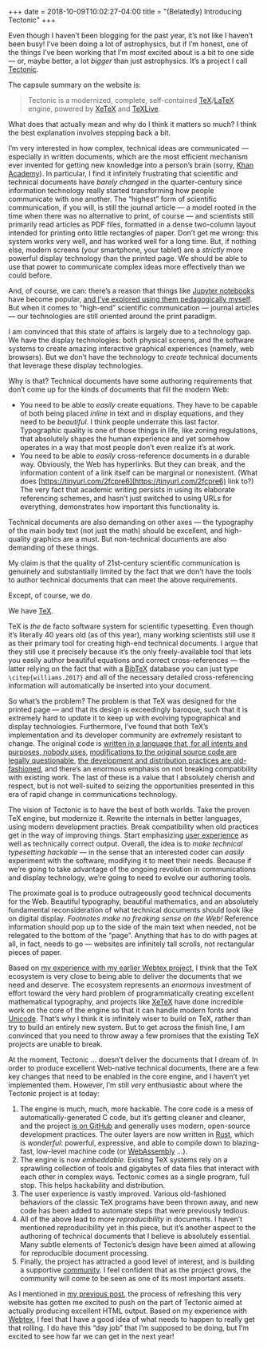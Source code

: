 +++
date = 2018-10-09T10:02:27-04:00
title = "(Belatedly) Introducing Tectonic"
+++

Even though I haven’t been blogging for the past year, it’s not like I haven’t
been busy! I’ve been doing a lot of astrophysics, but if I’m honest, one of
the things I’ve been working that I’m *most* excited about is a bit to one
side — or, maybe better, a lot *bigger* than just astrophysics. It’s a project
I call [Tectonic](https://tectonic-typesetting.github.io/).

The capsule summary on the website is:

> Tectonic is a modernized, complete, self-contained
> [TeX](https://www.tug.org/)/[LaTeX](https://www.latex-project.org/) engine,
> powered by [XeTeX](http://xetex.sourceforge.net/) and
> [TeXLive](https://www.tug.org/texlive/).

What does that actually mean and why do I think it matters so much? I think
the best explanation involves stepping back a bit.

<!-- more -->

I’m very interested in how complex, technical ideas are communicated —
especially in written documents, which are the most efficient mechanism ever
invented for getting new knowledge into a person’s brain (sorry,
[Khan Academy](https://www.khanacademy.org/)). In particular, I find it
infinitely frustrating that scientific and technical documents have *barely
changed* in the quarter-century since information technology really started
transforming how people communicate with one another. The “highest” form of
scientific communication, if you will, is still the journal article — a model
rooted in the time when there was no alternative to print, of course — and
scientists still primarily read articles as PDF files, formatted in a dense
two-column layout intended for printing onto little rectangles of paper. Don’t
get me wrong: this system works very well, and has worked well for a long
time. But, if nothing else, modern screens (your smartphone, your tablet) are
a *strictly* more powerful display technology than the printed page. We should
be able to use that power to communicate complex ideas more effectively than
we could before.

And, of course, we can: there’s a reason that things like
[Jupyter notebooks](https://jupyter.org/) have become popular,
[and I’ve explored using them pedagogically myself](@/2014/elementary-gaussian-processes-in-python.md).
But when it comes to “high-end” scientific communication — journal articles —
our technologies are still oriented around the print paradigm.

I am convinced that this state of affairs is largely due to a technology gap.
We have the display technologies: both physical screens, and the software
systems to create amazing interactive graphical experiences (namely, web
browsers). But we don’t have the technology to *create* technical documents
that leverage these display technologies.

Why is that? Technical documents have some authoring requirements that don’t
come up for the kinds of documents that fill the modern Web:

- You need to be able to *easily* create equations. They have to be capable of
  both being placed *inline* in text and in display equations, and they need
  to be *beautiful*. I think people underrate this last factor. Typographic
  quality is one of those things in life, like zoning regulations, that
  absolutely shapes the human experience and yet somehow operates in a way
  that most people don’t even realize it’s at work.
- You need to be able to *easily* cross-reference documents in a durable way.
  Obviously, the Web has hyperlinks. But they can break, and the information
  content of a link itself can be marginal or nonexistent. (What does
  [https://tinyurl.com/2fcpre6](https://tinyurl.com/2fcpre6) link to?) The
  very fact that academic writing persists in using its elaborate referencing
  schemes, and hasn’t just switched to using URLs for everything, demonstrates
  how important this functionality is.

Technical documents are also demanding on other axes — the typography of the
main body text (not just the math) should be excellent, and high-quality
graphics are a must. But non-technical documents are also demanding of these
things.

My claim is that the quality of 21st-century scientific communication is
genuinely and substantially limited by the fact that we don’t have the tools
to author technical documents that can meet the above requirements.

Except, of course, we do.

We have [TeX](https://www.tug.org/).

TeX is *the* de facto software system for scientific typesetting. Even though
it’s literally 40 years old (as of this year), many working scientists still
use it as their primary tool for creating high-end technical documents. I
argue that they still use it precisely because it’s the only freely-available
tool that lets you easily author beautiful equations and correct
cross-references — the latter relying on the fact that with a
[BibTeX](http://www.bibtex.org/) database you can just type
`\citep{williams.2017}` and all of the necessary detailed cross-referencing
information will automatically be inserted into your document.

So what’s the problem? The problem is that TeX was designed for the printed
page — and that its design is exceedingly baroque, such that it is extremely
hard to update it to keep up with evolving typographical and display
technologies. Furthermore, I’ve found that both TeX’s implementation and its
developer community are *extremely* resistant to change. The original code is
[written in a language that, for all intents and purposes, nobody uses](https://en.wikipedia.org/wiki/WEB),
[modifications to the original source code are legally questionable](https://www.latex-project.org/lppl/lppl-1-2/#conditions-on-distribution-and-modification),
[the development and distribution practices are old-fashioned](https://ctan.org/),
and there’s an enormous emphasis on not breaking compatibility with existing
work. The last of these is a value that I absolutely cherish and respect, but
is not well-suited to seizing the opportunities presented in this era of rapid
change in communications technology.

The vision of Tectonic is to have the best of both worlds. Take the proven TeX
engine, but modernize it. Rewrite the internals in better languages, using
modern development practies. Break compatibility when old practices get in the
way of improving things. Start emphasizing
[user experience](https://en.wikipedia.org/wiki/User_experience) as well as
technically correct output. Overall, the idea is to *make technical
typesetting hackable* — in the sense that an interested coder can *easily*
experiment with the software, modifying it to meet their needs. Because if
we’re going to take advantage of the ongoing revolution in communications and
display technology, we’re going to need to evolve our authoring tools.

The proximate goal is to produce outrageously good technical documents for the
Web. Beautiful typography, beautiful mathematics, and an absolutely
fundamental reconsideration of what technical documents should look like on
digital display. *Footnotes make no freaking sense on the Web!* Reference
information should pop up to the side of the main text when needed, not be
relegated to the bottom of the “page”. Anything that has to do with pages at
all, in fact, needs to go — websites are infinitely tall scrolls, not
rectangular pieces of paper.

Based on
[my experience with my earlier Webtex project](/2015/08/the-rotation-period-and-magnetic-field-of-the-t-dwarf-2massi-j1047539212423),
I think that the TeX ecosystem is very close to being able to deliver the
documents that we need and deserve. The ecosystem represents an *enormous*
investment of effort toward the very hard problem of programmatically creating
excellent mathematical typography, and projects like
[XeTeX](http://xetex.sourceforge.net/) have done incredible work on the core
of the engine so that it can handle modern fonts and
[Unicode](http://unicode.org/standard/WhatIsUnicode.html). That’s why I think
it is infinitely wiser to build on TeX, rather than try to build an entirely
new system. But to get across the finish line, I am convinced that you need to
throw away a few promises that the existing TeX projects are unable to break.

At the moment, Tectonic … doesn’t deliver the documents that I dream of. In
order to produce excellent Web-native technical documents, there are a few key
changes that need to be enabled in the core engine, and I haven’t yet
implemented them. However, I’m still *very* enthusiastic about where the
Tectonic project is at today:

1. The engine is much, much, more hackable. The core code is a mess of
   automatically-generated C code, but it’s getting cleaner and cleaner, and
   the project
   [is on GitHub](https://github.com/tectonic-typesetting/tectonic/) and
   generally uses modern, open-source development practices. The outer layers
   are now written in [Rust](https://rust-lang.org/), which is *wonderful*:
   powerful, expressive, and able to compile down to blazing-fast, low-level
   machine code (or [WebAssembly](https://webassembly.org/) …).
2. The engine is now *embeddable*. Existing TeX systems rely on a sprawling
   collection of tools and gigabytes of data files that interact with each
   other in complex ways. Tectonic comes as a single program, full stop. This
   helps hackability and distribution.
3. The user experience is vastly improved. Various old-fashioned behaviors of
   the classic TeX programs have been thrown away, and new code has been added
   to automate steps that were previously tedious.
4. All of the above lead to more *reproducibility* in documents. I haven’t
   mentioned reproducibility yet in this piece, but it’s another aspect to the
   authoring of technical documents that I believe is absolutely essential.
   Many subtle elements of Tectonic’s design have been aimed at allowing for
   reproducible document processing.
5. Finally, the project has attracted a good level of interest, and is
   building a supportive [community](https://tectonic.newton.cx/). I feel
   confident that as the project grows, the community will come to be seen as
   one of its most important assets.

As I mentioned in [my previous post](/2018/website-refresh), the process
of refreshing this very website has gotten me excited to push on the part of
Tectonic aimed at actually producing excellent HTML output. Based on my
experience with [Webtex](https://pkgw.github.io/webtex/), I feel that I have a
good idea of what needs to happen to really get that rolling. I do have this
“day job” that I’m supposed to be doing, but I’m excited to see how far we can
get in the next year!
